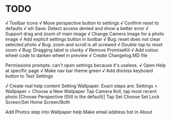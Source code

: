 #  TODO

√ Toolbar icons
√ Move perspective button to settings
√ Confirm reset to defaults
√ ish Save: Detect access denied and show a better error
√ Support drag and zoom of main image
√ Change Camera image for a photo image
√ Add explicit settings button in toolbar
√ Bug: reset does not clear selected photo
√ Bug: zoom and scroll is all screwed
√ Double-tap to reset zoom
√ Bug: Dragging label is clunky
√ Remove PromiseKit
√ Add colour wheel code to darken wheel in preview
√ Create Changelog.MD file

Permissions prompts: can't open settings because it's useless.
√ Open Help at specific page
√ Make nav bar theme green
√ Add dismiss keyboard button to Text Settings

√ Create real help content
    Setting Wallpaper: Exact steps are:
    Settings > Wallpaper > Choose a New Wallpaper 
    Tap Camera Roll, tap most recent photo
    [Choose Perspective (Still is the default)]
    Tap Set
    Choose Set Lock Screen/Set Home Screen/Both

Add Photos step into Wallpaper help
Make email address hot in About
